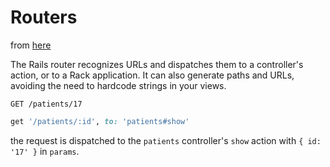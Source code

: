 # Routers

from [here](http://guides.rubyonrails.org/routing.html)

The Rails router recognizes URLs and dispatches them to a controller's action,
or to a Rack application. It can also generate paths and URLs, avoiding the need
to hardcode strings in your views.


```
GET /patients/17
```

```ruby
get '/patients/:id', to: 'patients#show'
```

the request is dispatched to the `patients` controller's `show` action with `{ id:
'17' }` in `params`.
